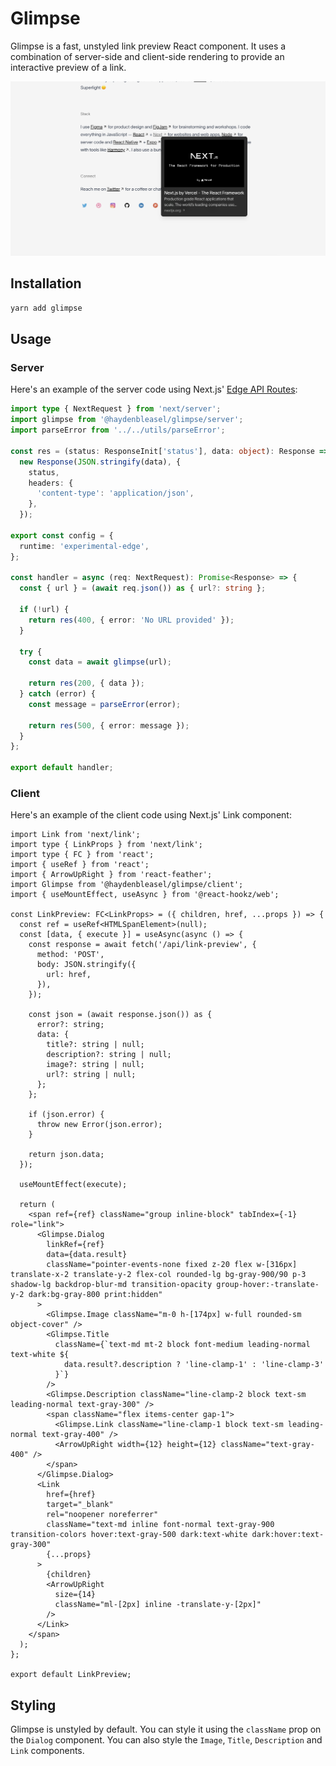 # Glimpse

Glimpse is a fast, unstyled link preview React component. It uses a combination of server-side and client-side rendering to provide an interactive preview of a link.

![Example of Glimpse](/example.png)

## Installation

```bash
yarn add glimpse
```

## Usage

### Server

Here's an example of the server code using Next.js' [Edge API Routes](https://nextjs.org/docs/api-routes/edge-api-routes):

```ts
import type { NextRequest } from 'next/server';
import glimpse from '@haydenbleasel/glimpse/server';
import parseError from '../../utils/parseError';

const res = (status: ResponseInit['status'], data: object): Response =>
  new Response(JSON.stringify(data), {
    status,
    headers: {
      'content-type': 'application/json',
    },
  });

export const config = {
  runtime: 'experimental-edge',
};

const handler = async (req: NextRequest): Promise<Response> => {
  const { url } = (await req.json()) as { url?: string };

  if (!url) {
    return res(400, { error: 'No URL provided' });
  }

  try {
    const data = await glimpse(url);

    return res(200, { data });
  } catch (error) {
    const message = parseError(error);

    return res(500, { error: message });
  }
};

export default handler;
```

### Client

Here's an example of the client code using Next.js' Link component:

```tsx
import Link from 'next/link';
import type { LinkProps } from 'next/link';
import type { FC } from 'react';
import { useRef } from 'react';
import { ArrowUpRight } from 'react-feather';
import Glimpse from '@haydenbleasel/glimpse/client';
import { useMountEffect, useAsync } from '@react-hookz/web';

const LinkPreview: FC<LinkProps> = ({ children, href, ...props }) => {
  const ref = useRef<HTMLSpanElement>(null);
  const [data, { execute }] = useAsync(async () => {
    const response = await fetch('/api/link-preview', {
      method: 'POST',
      body: JSON.stringify({
        url: href,
      }),
    });

    const json = (await response.json()) as {
      error?: string;
      data: {
        title?: string | null;
        description?: string | null;
        image?: string | null;
        url?: string | null;
      };
    };

    if (json.error) {
      throw new Error(json.error);
    }

    return json.data;
  });

  useMountEffect(execute);

  return (
    <span ref={ref} className="group inline-block" tabIndex={-1} role="link">
      <Glimpse.Dialog
        linkRef={ref}
        data={data.result}
        className="pointer-events-none fixed z-20 flex w-[316px] translate-x-2 translate-y-2 flex-col rounded-lg bg-gray-900/90 p-3 shadow-lg backdrop-blur-md transition-opacity group-hover:-translate-y-2 dark:bg-gray-800 print:hidden"
      >
        <Glimpse.Image className="m-0 h-[174px] w-full rounded-sm object-cover" />
        <Glimpse.Title
          className={`text-md mt-2 block font-medium leading-normal text-white ${
            data.result?.description ? 'line-clamp-1' : 'line-clamp-3'
          }`}
        />
        <Glimpse.Description className="line-clamp-2 block text-sm leading-normal text-gray-300" />
        <span className="flex items-center gap-1">
          <Glimpse.Link className="line-clamp-1 block text-sm leading-normal text-gray-400" />
          <ArrowUpRight width={12} height={12} className="text-gray-400" />
        </span>
      </Glimpse.Dialog>
      <Link
        href={href}
        target="_blank"
        rel="noopener noreferrer"
        className="text-md inline font-normal text-gray-900 transition-colors hover:text-gray-500 dark:text-white dark:hover:text-gray-300"
        {...props}
      >
        {children}
        <ArrowUpRight
          size={14}
          className="ml-[2px] inline -translate-y-[2px]"
        />
      </Link>
    </span>
  );
};

export default LinkPreview;
```

## Styling

Glimpse is unstyled by default. You can style it using the `className` prop on the `Dialog` component. You can also style the `Image`, `Title`, `Description` and `Link` components.
